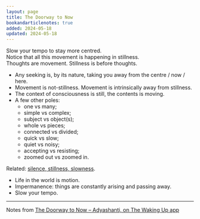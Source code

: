 ```yaml
---
layout: page
title: The Doorway to Now
bookandarticlenotes: true
added: 2024-05-18
updated: 2024-05-18
---
```


<div class="boxout">
Slow your tempo to stay more centred.<br>
Notice that all this movement is happening in stillness.<br>
Thoughts are movement. Stillness is before thoughts.
</div>

- Any seeking is, by its nature, taking you away from the centre / now / here.
- Movement is not-stillness. Movement is intrinsically away from stillness.
- The context of consciousness is still, the contents is moving.
- A few other poles:
    - one vs many;
    - simple vs complex;
    - subject vs object(s);
    - whole vs pieces;
    - connected vs divided;
    - quick vs slow;
    - quiet vs noisy;
    - accepting vs resisting;
    - zoomed out vs zoomed in.

Related: [silence, stillness, slowness](/thinking/silence-stillness-slowness/). 

- Life in the world is motion. 
- Impermanence: things are constantly arising and passing away.
- Slow your tempo.

---

Notes from [The Doorway to Now – Adyashanti, on The Waking Up app](https://dynamic.wakingup.com/course/COF30AC?code=SC541514D&share_id=200BC6EE&source=content%20share)